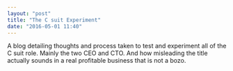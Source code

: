 ```yaml
---
layout: "post"
title: "The C suit Experiment"
date: "2016-05-01 11:40"
---
```


A blog detailing thoughts and process taken to test and experiment all of the C suit role. Mainly the two CEO and CTO. And how misleading the title actually sounds in a real profitable business that is not a bozo.
